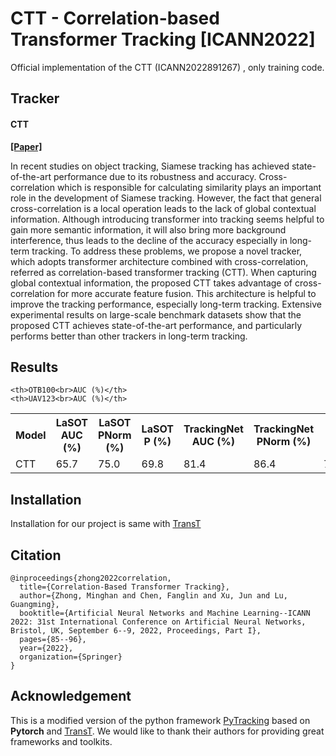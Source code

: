 # CTT - Correlation-based Transformer Tracking [ICANN2022]
Official implementation of the CTT (ICANN2022891267) , only training code.


## Tracker
#### CTT ####

[**[Paper]**](https://link.springer.com/chapter/10.1007/978-3-031-15919-0_8)

In recent studies on object tracking, Siamese tracking has achieved state-of-the-art performance due to its robustness and accuracy. Cross-correlation which is responsible for calculating similarity plays an important role in the development of Siamese tracking. However, the fact that general cross-correlation is a local operation leads to the lack of global contextual information. Although introducing transformer into tracking seems helpful to gain more semantic information, it will also bring more background interference, thus leads to the decline of the accuracy especially in long-term tracking. To address these problems, we propose a novel tracker, which adopts transformer architecture combined with cross-correlation, referred as correlation-based transformer tracking (CTT). When capturing global contextual information, the proposed CTT takes advantage of cross-correlation for more accurate feature fusion. This architecture is helpful to improve the tracking performance, especially long-term tracking. Extensive experimental results on large-scale benchmark datasets show that the proposed CTT achieves state-of-the-art performance, and particularly performs better than other trackers in long-term tracking.




## Results

<table>
  <tr>
    <th>Model</th>
    <th>LaSOT<br>AUC (%)</th>
    <th>LaSOT<br>PNorm (%)</th>
    <th>LaSOT<br>P (%)</th>
    <th>TrackingNet<br>AUC (%)</th>
    <th>TrackingNet<br>PNorm (%)</th>

    <th>OTB100<br>AUC (%)</th>
    <th>UAV123<br>AUC (%)</th>

  </tr>
  <tr>
    <td>CTT</td>
    <td>65.7</td>
    <td>75.0</td>
    <td>69.8</td>
    <td>81.4</td>
    <td>86.4</td>
    <td>70.1</td>
    <td>68.6</td>
  </tr>

</table>

## Installation
Installation for our project is same with [TransT](https://github.com/chenxin-dlut/TransT)

## Citation

```
@inproceedings{zhong2022correlation,
  title={Correlation-Based Transformer Tracking},
  author={Zhong, Minghan and Chen, Fanglin and Xu, Jun and Lu, Guangming},
  booktitle={Artificial Neural Networks and Machine Learning--ICANN 2022: 31st International Conference on Artificial Neural Networks, Bristol, UK, September 6--9, 2022, Proceedings, Part I},
  pages={85--96},
  year={2022},
  organization={Springer}
}
```  

## Acknowledgement
This is a modified version of the python framework [PyTracking](https://github.com/visionml/pytracking) based on **Pytorch** and [TransT](https://github.com/chenxin-dlut/TransT). 
We would like to thank their authors for providing great frameworks and toolkits.


